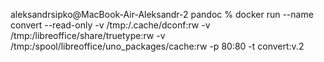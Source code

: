 aleksandrsipko@MacBook-Air-Aleksandr-2 pandoc % docker run --name convert --read-only -v /tmp:/.cache/dconf:rw -v /tmp:/libreoffice/share/truetype:rw -v /tmp:/spool/libreoffice/uno_packages/cache:rw -p 80:80 -t convert:v.2